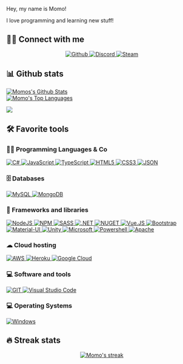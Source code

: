 Hey, my name is Momo!

I love programming and learning new stuff!

<!-- MORE https://github.com/alexandresanlim/Badges4-README.md-Profile -->

## 🙋‍♂️ Connect with me

<!-- Badges template - https://github.com/badges/shields -->
<p align="center">
    <a href="https://github.com/EinfachnurMomo">
        <img alt="Github"
             src="https://img.shields.io/badge/GitHub-100000?style=for-the-badge&logo=github&logoColor=white">
    </a>
    <a href="">
        <img alt="Discord"
             src="https://img.shields.io/badge/Norman6969-000000?style=for-the-badge&logo=discord&logoColor=white">
    </a>
    <a href="https://steamcommunity.com/id/nur_momo/">
        <img alt="Steam"
             src="https://img.shields.io/badge/Steam-000000?style=for-the-badge&logo=steam&logoColor=white">
    </a>
</p>

## 📊 Github stats

<p>
    <a align="center" href="https://github-readme-stats.vercel.app/api?username=EinfachnurMomo&show_icons=true&count_private=true&theme=react&hide_border=true&bg_color=1F222E&title_color=F85D7F&icon_color=F8D866"><img alt="Momos's Github Stats"
                    src="https://github-readme-stats.vercel.app/api?username=EinfachnurMomo&show_icons=true&count_private=true&theme=react&hide_border=true&bg_color=1F222E&title_color=F85D7F&icon_color=F8D866" />
    </a><br>
    <a align="center" href="https://github-readme-stats.vercel.app/api/top-langs/?username=EinfachnurMomo&langs_count=8&layout=compact&theme=react&hide_border=true&bg_color=1F222E&title_color=F85D7F&icon_color=F8D866">
    <img alt="Momo's Top Languages" src="https://github-readme-stats.vercel.app/api/top-langs/?username=EinfachnurMomo&langs_count=8&layout=compact&theme=react&hide_border=true&bg_color=1F222E&title_color=F85D7F&icon_color=F8D866" />
    </a>
</p>

<p>
  <a align="center" href="#">
    <img src="https://github-profile-trophy.vercel.app/?username=EinfachnurMomo&theme=monokai&column=8&no-frame=true&no-bg=true">
  </a>
</p>

## 🛠️ Favorite tools

### 👨‍💻 Programming Languages & Co

<p>
  <a href="#">
          <img alt="C#"
             src="https://img.shields.io/badge/C%23-239120?style=for-the-badge&logo=c-sharp&logoColor=white" />
	</a>
  <a href="#">
          <img alt="JavaScript"
             src="https://img.shields.io/badge/JavaScript-323330?style=for-the-badge&logo=javascript&logoColor=F7DF1E" />
	</a>
  <a href="#">
  	  <img alt="TypeScript"
     	     src="https://img.shields.io/badge/TypeScript-007ACC?style=for-the-badge&logo=typescript&logoColor=white" />
  	</a>
  <a href="#">
          <img alt="HTML5"
             src="https://img.shields.io/badge/HTML5-E34F26?style=for-the-badge&logo=html5&logoColor=white" />
	</a>
  <a href="#">
          <img alt="CSS3"
             src="https://img.shields.io/badge/CSS3-1572B6?style=for-the-badge&logo=css3&logoColor=white" />
	</a>
  <a href="#">
          <img alt="JSON"
             src="https://img.shields.io/badge/json-5E5C5C?style=for-the-badge&logo=json&logoColor=white" />
	</a>
</p>

### 🗄️ Databases

<p>
  <a href="#">
          <img alt="MySQL"
             src="https://img.shields.io/badge/MySQL-005C84?style=for-the-badge&logo=mysql&logoColor=white" />
	</a>
  <a href="#">
          <img alt="MongoDB"
             src="https://img.shields.io/badge/MongoDB-white?style=for-the-badge&logo=mongodb&logoColor=4EA94B" />
	</a>
</p>

### 🧰 Frameworks and libraries

<p>
  <a href="#">
    <img alt="NodeJS" src="https://img.shields.io/badge/Node.js-339933?style=for-the-badge&logo=nodedotjs&logoColor=white"/>
	</a>
  <a href="#">
    <img alt="NPM" src="https://img.shields.io/badge/npm-CB3837?style=for-the-badge&logo=npm&logoColor=white"/>
	</a>
  <a href="#">
    <img alt="SASS" src="https://img.shields.io/badge/Sass-CC6699?style=for-the-badge&logo=sass&logoColor=white"/>
	</a>
  <a href="#">
    <img alt=".NET" src="https://img.shields.io/badge/.NET-512BD4?style=for-the-badge&logo=dotnet&logoColor=white"/>
	</a>
  <a href="#">
    <img alt="NUGET" src="https://img.shields.io/badge/NuGet-004880?style=for-the-badge&logo=nuget&logoColor=white"/>
	</a>
  <a href="#">
    <img alt="Vue.JS" src="https://img.shields.io/badge/Vue.js-35495E?style=for-the-badge&logo=vuedotjs&logoColor=4FC08D"/>
	</a>
  <a href="#">
    <img alt="Bootstrap" src="https://img.shields.io/badge/Bootstrap-563D7C?style=for-the-badge&logo=bootstrap&logoColor=white"/>
	</a>
  <a href="#">
    <img alt="Material-UI" src="https://img.shields.io/badge/Material--UI-0081CB?style=for-the-badge&logo=material-ui&logoColor=white"/>
	</a>
  <a href="#">
    <img alt="Unity" src="https://img.shields.io/badge/Unity-100000?style=for-the-badge&logo=unity&logoColor=white"/>
	</a>
  <a href="#">
    <img alt="Microsoft" src="https://img.shields.io/badge/Microsoft-666666?style=for-the-badge&logo=microsoft&logoColor=white"/>
	</a>
  <a href="#">
    <img alt="Powershell" src="https://img.shields.io/badge/PowerShell-5391FE?style=for-the-badge&logo=PowerShell&logoColor=white"/>
	</a>
  <a href="#">
    <img alt="Apache" src="https://img.shields.io/badge/Apache-D22128?style=for-the-badge&logo=Apache&logoColor=white"/>
	</a>
</p>

### ☁ Cloud hosting

<p>
    <a href="#">
        <img alt="AWS"
             src="https://img.shields.io/badge/Amazon_AWS-232F3E?style=for-the-badge&logo=amazon-aws&logoColor=white"/>
    </a>
    <a href="#">
        <img alt="Heroku"
             src="https://img.shields.io/badge/heroku-%23430098.svg?style=for-the-badge&logo=heroku&logoColor=white"/>
    </a>
    <a href="#">
        <img alt="Google Cloud"
             src="https://img.shields.io/badge/Google_Cloud-4285F4?style=for-the-badge&logo=google-cloud&logoColor=white">
    </a>
</p>

### 💻 Software and tools

<p>
    <a href="#">
        <img alt="GIT"
             src="https://img.shields.io/badge/Git-F05032?style=for-the-badge&logo=git&logoColor=white">
    </a>
    <a href="#">
        <img alt="Visual Studio Code"
             src="https://img.shields.io/badge/Visual_Studio_Code-0078D4?style=for-the-badge&logo=visual%20studio%20code&logoColor=white">
    </a>
</p>

### 💻 Operating Systems

<p>
    <a href="#"><img alt="Windows"
                     src="https://img.shields.io/badge/Windows-0078D6?style=for-the-badge&logo=windows&logoColor=white">
    </a>
</p>

## 🔥 Streak stats

<!-- GitHub Readme Streak Stats - https://github.com/EinfachnurMomo/github-readme-streak-stats -->
<p align="center">
  <a href="#">
    <img title="🔥 Streak stats" alt="Momo's streak" src="https://github-readme-streak-stats.herokuapp.com/?user=EinfachnurMomo&theme=monokai-metallian&hide_border=true"/>
  </a>
</p>
